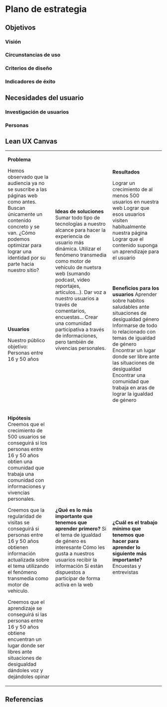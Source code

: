 # Plano de estrategia

## Objetivos 

### Visión

### Circunstancias de uso

### Criterios de diseño

### Indicadores de éxito

## Necesidades del usuario

### Investigación de usuarios

### Personas

## Lean UX Canvas

<table markdown="1"><tbody><tr><td markdown="1">

**Problema**

Hemos observado que la audiencia ya no se suscribe a las páginas web como antes. Buscan únicamente un contenido concreto y se van. ¿Cómo podemos optimizar para lograr una identidad por su parte hacia nuestro sitio?

</td><td rowspan=2 markdown="1">

**Ideas de soluciones**
Sumar todo tipo de tecnologías a nuestro alcance para hacer la experiencia de usuario más dinámica.
Utilizar el fenómeno transmedia como motor de vehículo de nuetsra web (sumando podcast, video reportajes, artículos...).
Dar voz a nuestro usuarios a través de comentarios, encuestas...
Crear una comunidad participativa a través de informaciones, pero también de vivencias personales.

</td><td markdown="1">

**Resultados**

Lograr un crecimiento de al menos 500 usuarios en nuestra web
Lograr que esos usuarios visiten habitualmente nuestra página
Lograr que el contenido suponga un aprendizaje para el usuario

</td></tr><tr><td markdown="1">

**Usuarios**

Nuestro público objetivo:
Personas entre 16 y 50 años

</td><td markdown="1">

**Beneficios para los usuarios**
Aprender sobre habitos saludables ante situaciones de desigualdad género
Informarse de todo lo relacionado con temas de igualdad de género
Encontrar un lugar donde ser libre ante las situaciones de desigualdad
Encontrar una comunidad que trabaja en aras de lograr la igualdad de género

</td></tr><tr><td markdown="1">

**Hipótesis**  
Creemos que el crecimiento de 500 usuarios se conseguirá si los personas entre 16 y 50 años obtien una comunidad que trabaja una comunidad con informaciones y vivencias personales.

Creemos que la regularidad de visitas se conseguirá si personas entre 16 y 50 años obtienen información actualizada sobre el tema utilizando el fenómeno transmedia como motor de vehículo.

Creemos que el aprendizaje se conseguirá si las personas entre 16 y 50 años obtiene encuentran un lugar donde ser libres ante situaciones de desigualdad dándoles voz y dejándoles opinar 

</td><td markdown="1">

**¿Qué es lo más importante que tenemos que aprender primero?**
Si el tema de igualdad de género es interesante
Cómo les gusta a nuestros usuarios recibir la información
Si están dispuestos a participar de forma activa en la web

</td><td markdown="1">

**¿Cuál es el trabajo mínimo que tenemos que hacer para aprender lo siguiente más importante?**
Encuestas y entrevistas

</td></tr></tbody></table>

## Referencias